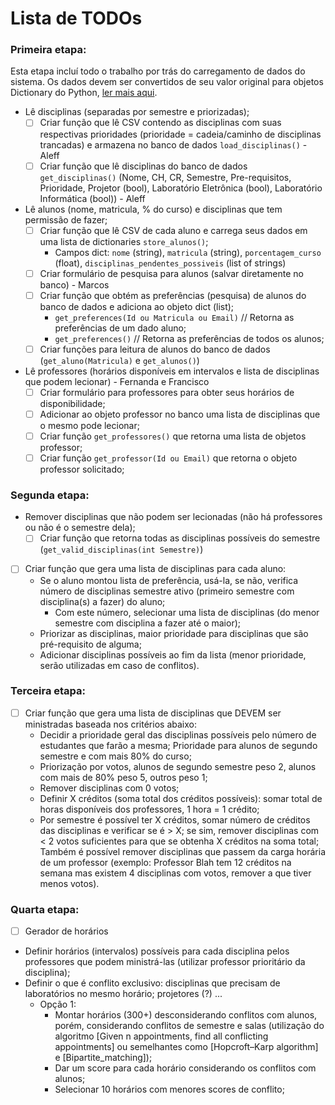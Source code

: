 # Lista de TODOs


### Primeira etapa:

Esta etapa incluí todo o trabalho por trás do carregamento de dados do sistema. Os dados devem ser convertidos de seu valor original para objetos Dictionary do Python, [ler mais aqui](https://docs.python.org/2/tutorial/datastructures.html#dictionaries).

- Lê disciplinas (separadas por semestre e priorizadas);
	- [ ] Criar função que lê CSV contendo as disciplinas com suas respectivas prioridades (prioridade = cadeia/caminho de disciplinas trancadas) e armazena no banco de dados `load_disciplinas()` - Aleff
	- [ ] Criar função que lê disciplinas do banco de dados `get_disciplinas()` (Nome, CH, CR, Semestre, Pre-requisitos, Prioridade, Projetor (bool), Laboratório Eletrônica (bool), Laboratório Informática (bool)) - Aleff
- Lê alunos (nome, matricula, % do curso) e disciplinas que tem permissão de fazer;
	* [ ] Criar função que lê CSV de cada aluno e carrega seus dados em uma lista de dictionaries `store_alunos()`;
		* Campos dict: `nome` (string), `matricula` (string), `porcentagem_curso` (float), `disciplinas_pendentes_possiveis` (list of strings)
	* [ ] Criar formulário de pesquisa para alunos (salvar diretamente no banco) - Marcos
	* [ ] Criar função que obtém as preferências (pesquisa) de alunos do banco de dados e adiciona ao objeto dict (list);
		* `get_preferences(Id ou Matricula ou Email)` // Retorna as preferências de um dado aluno;
		* `get_preferences()` // Retorna as preferências de todos os alunos;
	* [ ] Criar funções para leitura de alunos do banco de dados (`get_aluno(Matricula)` e `get_alunos()`)
- Lê professores (horários disponíveis em intervalos e lista de disciplinas que podem lecionar) - Fernanda e Francisco
	* [ ] Criar formulário para professores para obter seus horários de disponibilidade;
	* [ ] Adicionar ao objeto professor no banco uma lista de disciplinas que o mesmo pode lecionar;
	* [ ] Criar função `get_professores()` que retorna uma lista de objetos professor;
	* [ ] Criar função `get_professor(Id ou Email)` que retorna o objeto professor solicitado;

### Segunda etapa:

- Remover disciplinas que não podem ser lecionadas (não há professores ou não é o semestre dela);
	* [ ] Criar função que retorna todas as disciplinas possíveis do semestre (`get_valid_disciplinas(int Semestre)`)
- [ ] Criar função que gera uma lista de disciplinas para cada aluno:
	- Se o aluno montou lista de preferência, usá-la, se não, verifica número de disciplinas semestre ativo (primeiro semestre com disciplina(s) a fazer) do aluno;
		- Com este número, selecionar uma lista de disciplinas (do menor semestre com disciplina a fazer até o maior);
	- Priorizar as disciplinas, maior prioridade para disciplinas que são pré-requisito de alguma;
	- Adicionar disciplinas possíveis ao fim da lista (menor prioridade, serão utilizadas em caso de conflitos).

### Terceira etapa:

- [ ] Criar função que gera uma lista de disciplinas que DEVEM ser ministradas baseada nos critérios abaixo:
	- Decidir a prioridade geral das disciplinas possíveis pelo número de estudantes que farão a mesma; Prioridade para alunos de segundo semestre e com mais 80% do curso;
	- Priorização por votos, alunos de segundo semestre peso 2, alunos com mais de 80% peso 5, outros peso 1;
	- Remover disciplinas com 0 votos;
	- Definir X créditos (soma total dos créditos possíveis): somar total de horas disponíveis dos professores, 1 hora = 1 crédito;
	- Por semestre é possível ter X créditos, somar número de créditos das disciplinas e verificar se é > X; se sim, remover disciplinas com < 2 votos suficientes para que se obtenha X créditos na soma total; Também é possível remover disciplinas que passem da carga horária de um professor (exemplo: Professor Blah tem 12 créditos na semana mas existem 4 disciplinas com votos, remover a que tiver menos votos).

### Quarta etapa:

- [ ] Gerador de horários
- Definir horários (intervalos) possíveis para cada disciplina pelos professores que podem ministrá-las (utilizar professor prioritário da disciplina);
- Definir o que é conflito exclusivo: disciplinas que precisam de laboratórios no mesmo horário; projetores (?) ...
	* Opção 1:
		- Montar horários (300+) desconsiderando conflitos com alunos, porém, considerando conflitos de semestre e salas (utilização do algoritmo [Given n appointments, find all conflicting appointments] ou semelhantes como [Hopcroft–Karp algorithm] e [Bipartite_matching]);
		- Dar um score para cada horário considerando os conflitos com alunos;
		- Selecionar 10 horários com menores scores de conflito;
